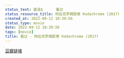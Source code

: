 ```yaml
---
status_text: 废话$      看过
status_resource_title: 柯达克罗姆胶卷 Kodachrome‎ (2017)
created_at: 2022-09-12 10:39:56
status_type: movie
date: 2022-09-12 10:39:56
tags: [movie]
title: 看过 - 柯达克罗姆胶卷 Kodachrome‎ (2017)
---
```

[豆瓣链接](https://movie.douban.com/subject/21349343/)
